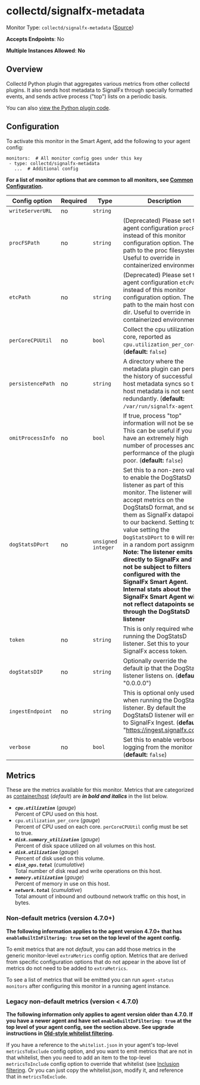 <!--- GENERATED BY gomplate from scripts/docs/monitor-page.md.tmpl --->

# collectd/signalfx-metadata

Monitor Type: `collectd/signalfx-metadata` ([Source](https://github.com/signalfx/signalfx-agent/tree/master/internal/monitors/collectd/metadata))

**Accepts Endpoints**: No

**Multiple Instances Allowed**: **No**

## Overview

Collectd Python plugin that aggregates
various metrics from other collectd plugins.  It also sends host metadata to
SignalFx through specially formatted events, and sends active process
("top") lists on a periodic basis.

You can also [view the Python plugin
code](https://github.com/signalfx/collectd-signalfx/).


## Configuration

To activate this monitor in the Smart Agent, add the following to your
agent config:

```
monitors:  # All monitor config goes under this key
 - type: collectd/signalfx-metadata
   ...  # Additional config
```

**For a list of monitor options that are common to all monitors, see [Common
Configuration](../monitor-config.md#common-configuration).**


| Config option | Required | Type | Description |
| --- | --- | --- | --- |
| `writeServerURL` | no | `string` |  |
| `procFSPath` | no | `string` | (Deprecated) Please set the agent configuration `procPath` instead of this monitor configuration option. The path to the proc filesystem. Useful to override in containerized environments. |
| `etcPath` | no | `string` | (Deprecated) Please set the agent configuration `etcPath` instead of this monitor configuration option. The path to the main host config dir. Useful to override in containerized environments. |
| `perCoreCPUUtil` | no | `bool` | Collect the cpu utilization per core, reported as `cpu.utilization_per_core`. (**default:** `false`) |
| `persistencePath` | no | `string` | A directory where the metadata plugin can persist the history of successful host metadata syncs so that host metadata is not sent redundantly. (**default:** `/var/run/signalfx-agent`) |
| `omitProcessInfo` | no | `bool` | If true, process "top" information will not be sent.  This can be useful if you have an extremely high number of processes and performance of the plugin is poor. (**default:** `false`) |
| `dogStatsDPort` | no | `unsigned integer` | Set this to a non-zero value to enable the DogStatsD listener as part of this monitor.  The listener will accept metrics on the DogStatsD format, and sends them as SignalFx datapoints to our backend.  Setting to a value setting the `DogStatsDPort` to `0` will result in a random port assignment. **Note: The listener emits directly to SignalFx and will not be subject to filters configured with the SignalFx Smart Agent.  Internal stats about the SignalFx Smart Agent will not reflect datapoints set through the DogStatsD listener** |
| `token` | no | `string` | This is only required when running the DogStatsD listener.  Set this to your SignalFx access token. |
| `dogStatsDIP` | no | `string` | Optionally override the default ip that the DogStatsD listener listens on.  (**default**: "0.0.0.0") |
| `ingestEndpoint` | no | `string` | This is optional only used when running the DogStatsD listener. By default the DogStatsD listener will emit to SignalFx Ingest. (**default**: "https://ingest.signalfx.com") |
| `verbose` | no | `bool` | Set this to enable verbose logging from the monitor (**default:** `false`) |


## Metrics

These are the metrics available for this monitor.
Metrics that are categorized as
[container/host](https://docs.signalfx.com/en/latest/admin-guide/usage.html#about-custom-bundled-and-high-resolution-metrics)
(*default*) are ***in bold and italics*** in the list below.


 - ***`cpu.utilization`*** (*gauge*)<br>    Percent of CPU used on this host.
 - `cpu.utilization_per_core` (*gauge*)<br>    Percent of CPU used on each core. `perCoreCPUUtil` config must be set to true.
 - ***`disk.summary_utilization`*** (*gauge*)<br>    Percent of disk space utilized on all volumes on this host.
 - ***`disk.utilization`*** (*gauge*)<br>    Percent of disk used on this volume.
 - ***`disk_ops.total`*** (*cumulative*)<br>    Total number of disk read and write operations on this host.
 - ***`memory.utilization`*** (*gauge*)<br>    Percent of memory in use on this host.
 - ***`network.total`*** (*cumulative*)<br>    Total amount of inbound and outbound network traffic on this host, in bytes.

### Non-default metrics (version 4.7.0+)

**The following information applies to the agent version 4.7.0+ that has
`enableBuiltInFiltering: true` set on the top level of the agent config.**

To emit metrics that are not _default_, you can add those metrics in the
generic monitor-level `extraMetrics` config option.  Metrics that are derived
from specific configuration options that do not appear in the above list of
metrics do not need to be added to `extraMetrics`.

To see a list of metrics that will be emitted you can run `agent-status
monitors` after configuring this monitor in a running agent instance.

### Legacy non-default metrics (version < 4.7.0)

**The following information only applies to agent version older than 4.7.0. If
you have a newer agent and have set `enableBuiltInFiltering: true` at the top
level of your agent config, see the section above. See upgrade instructions in
[Old-style whitelist filtering](../legacy-filtering.md#old-style-whitelist-filtering).**

If you have a reference to the `whitelist.json` in your agent's top-level
`metricsToExclude` config option, and you want to emit metrics that are not in
that whitelist, then you need to add an item to the top-level
`metricsToInclude` config option to override that whitelist (see [Inclusion
filtering](../legacy-filtering.md#inclusion-filtering).  Or you can just
copy the whitelist.json, modify it, and reference that in `metricsToExclude`.




